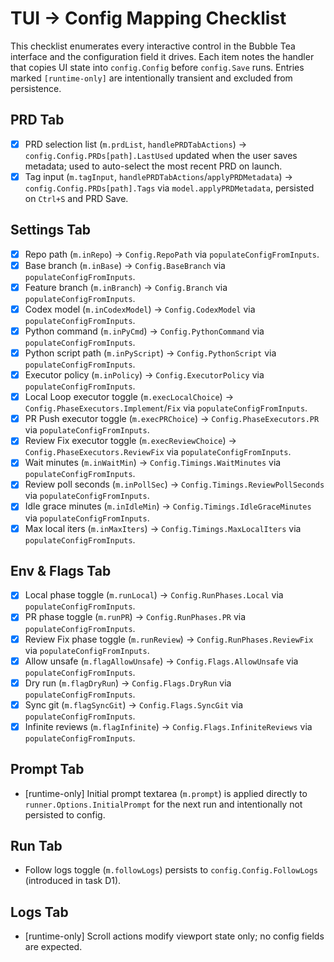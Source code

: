 # TUI → Config Mapping Checklist

This checklist enumerates every interactive control in the Bubble Tea interface and the configuration field it drives. Each item notes the handler that copies UI state into `config.Config` before `config.Save` runs. Entries marked `[runtime-only]` are intentionally transient and excluded from persistence.

## PRD Tab
- [x] PRD selection list (`m.prdList`, `handlePRDTabActions`) → `config.Config.PRDs[path].LastUsed` updated when the user saves metadata; used to auto-select the most recent PRD on launch.
- [x] Tag input (`m.tagInput`, `handlePRDTabActions`/`applyPRDMetadata`) → `config.Config.PRDs[path].Tags` via `model.applyPRDMetadata`, persisted on `Ctrl+S` and PRD Save.

## Settings Tab
- [x] Repo path (`m.inRepo`) → `Config.RepoPath` via `populateConfigFromInputs`.
- [x] Base branch (`m.inBase`) → `Config.BaseBranch` via `populateConfigFromInputs`.
- [x] Feature branch (`m.inBranch`) → `Config.Branch` via `populateConfigFromInputs`.
- [x] Codex model (`m.inCodexModel`) → `Config.CodexModel` via `populateConfigFromInputs`.
- [x] Python command (`m.inPyCmd`) → `Config.PythonCommand` via `populateConfigFromInputs`.
- [x] Python script path (`m.inPyScript`) → `Config.PythonScript` via `populateConfigFromInputs`.
- [x] Executor policy (`m.inPolicy`) → `Config.ExecutorPolicy` via `populateConfigFromInputs`.
- [x] Local Loop executor toggle (`m.execLocalChoice`) → `Config.PhaseExecutors.Implement`/`Fix` via `populateConfigFromInputs`.
- [x] PR Push executor toggle (`m.execPRChoice`) → `Config.PhaseExecutors.PR` via `populateConfigFromInputs`.
- [x] Review Fix executor toggle (`m.execReviewChoice`) → `Config.PhaseExecutors.ReviewFix` via `populateConfigFromInputs`.
- [x] Wait minutes (`m.inWaitMin`) → `Config.Timings.WaitMinutes` via `populateConfigFromInputs`.
- [x] Review poll seconds (`m.inPollSec`) → `Config.Timings.ReviewPollSeconds` via `populateConfigFromInputs`.
- [x] Idle grace minutes (`m.inIdleMin`) → `Config.Timings.IdleGraceMinutes` via `populateConfigFromInputs`.
- [x] Max local iters (`m.inMaxIters`) → `Config.Timings.MaxLocalIters` via `populateConfigFromInputs`.

## Env & Flags Tab
- [x] Local phase toggle (`m.runLocal`) → `Config.RunPhases.Local` via `populateConfigFromInputs`.
- [x] PR phase toggle (`m.runPR`) → `Config.RunPhases.PR` via `populateConfigFromInputs`.
- [x] Review Fix phase toggle (`m.runReview`) → `Config.RunPhases.ReviewFix` via `populateConfigFromInputs`.
- [x] Allow unsafe (`m.flagAllowUnsafe`) → `Config.Flags.AllowUnsafe` via `populateConfigFromInputs`.
- [x] Dry run (`m.flagDryRun`) → `Config.Flags.DryRun` via `populateConfigFromInputs`.
- [x] Sync git (`m.flagSyncGit`) → `Config.Flags.SyncGit` via `populateConfigFromInputs`.
- [x] Infinite reviews (`m.flagInfinite`) → `Config.Flags.InfiniteReviews` via `populateConfigFromInputs`.

## Prompt Tab
- [runtime-only] Initial prompt textarea (`m.prompt`) is applied directly to `runner.Options.InitialPrompt` for the next run and intentionally not persisted to config.

## Run Tab
- Follow logs toggle (`m.followLogs`) persists to `config.Config.FollowLogs` (introduced in task D1).

## Logs Tab
- [runtime-only] Scroll actions modify viewport state only; no config fields are expected.

